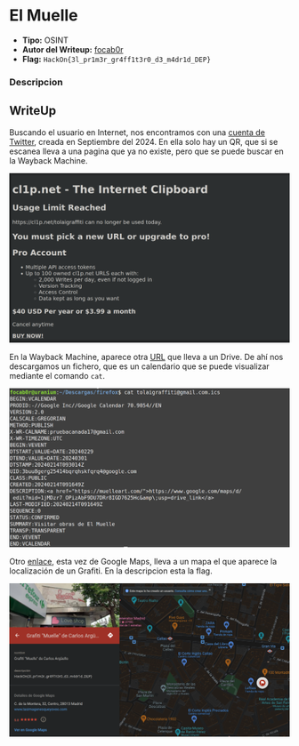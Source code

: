 # El Muelle #

- **Tipo:** OSINT
- **Autor del Writeup:** [focab0r](https://github.com/focab0r)
- **Flag:** `HackOn{3l_pr1m3r_gr4ff1t3r0_d3_m4dr1d_DEP}`

### Descripcion ###


## WriteUp ##

Buscando el usuario en Internet, nos encontramos con una [cuenta de Twitter](https://twitter.com/tolaigraffiti), creada en Septiembre del 2024. En ella solo hay un QR, que si se escanea lleva a una pagina que ya no existe, pero que se puede buscar en la Wayback Machine. 

![URL que no existe](images/a.png)

En la Wayback Machine, aparece otra [URL](https://drive.google.com/file/d/1xYE3XPeQda4iOdsAdAUQpNlCIexSPxCC/view?usp=sharing) que lleva a un Drive. De ahí nos descargamos un fichero, que es un calendario que se puede visualizar mediante el comando `cat`. 

![Enlace a Maps](images/b.png)

Otro [enlace](https://www.google.com/maps/d/edit?mid=1jMDzr7_OPizAbF9DU7DRr8IGD7625Hc), esta vez de Google Maps, lleva a un mapa el que aparece la localización de un Grafiti. En la descripcion esta la flag.

![La flag](images/c.png)
